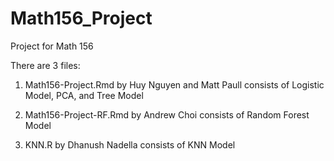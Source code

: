 # Math156_Project
Project for Math 156

There are 3 files:

1) Math156-Project.Rmd by Huy Nguyen and Matt Paull consists of Logistic Model, PCA, and Tree Model

2) Math156-Project-RF.Rmd by Andrew Choi consists of Random Forest Model

3) KNN.R by Dhanush Nadella consists of KNN Model

